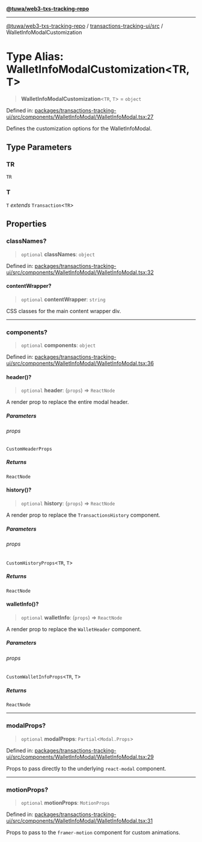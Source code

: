 [**@tuwa/web3-txs-tracking-repo**](../../../README.md)

***

[@tuwa/web3-txs-tracking-repo](../../../README.md) / [transactions-tracking-ui/src](../README.md) / WalletInfoModalCustomization

# Type Alias: WalletInfoModalCustomization\<TR, T\>

> **WalletInfoModalCustomization**\<`TR`, `T`\> = `object`

Defined in: [packages/transactions-tracking-ui/src/components/WalletInfoModal/WalletInfoModal.tsx:27](https://github.com/TuwaIO/web3-transactions-tracking/blob/main/packages/transactions-tracking-ui/src/components/WalletInfoModal/WalletInfoModal.tsx#L27)

Defines the customization options for the WalletInfoModal.

## Type Parameters

### TR

`TR`

### T

`T` *extends* `Transaction`\<`TR`\>

## Properties

### classNames?

> `optional` **classNames**: `object`

Defined in: [packages/transactions-tracking-ui/src/components/WalletInfoModal/WalletInfoModal.tsx:32](https://github.com/TuwaIO/web3-transactions-tracking/blob/main/packages/transactions-tracking-ui/src/components/WalletInfoModal/WalletInfoModal.tsx#L32)

#### contentWrapper?

> `optional` **contentWrapper**: `string`

CSS classes for the main content wrapper div.

***

### components?

> `optional` **components**: `object`

Defined in: [packages/transactions-tracking-ui/src/components/WalletInfoModal/WalletInfoModal.tsx:36](https://github.com/TuwaIO/web3-transactions-tracking/blob/main/packages/transactions-tracking-ui/src/components/WalletInfoModal/WalletInfoModal.tsx#L36)

#### header()?

> `optional` **header**: (`props`) => `ReactNode`

A render prop to replace the entire modal header.

##### Parameters

###### props

`CustomHeaderProps`

##### Returns

`ReactNode`

#### history()?

> `optional` **history**: (`props`) => `ReactNode`

A render prop to replace the `TransactionsHistory` component.

##### Parameters

###### props

`CustomHistoryProps`\<`TR`, `T`\>

##### Returns

`ReactNode`

#### walletInfo()?

> `optional` **walletInfo**: (`props`) => `ReactNode`

A render prop to replace the `WalletHeader` component.

##### Parameters

###### props

`CustomWalletInfoProps`\<`TR`, `T`\>

##### Returns

`ReactNode`

***

### modalProps?

> `optional` **modalProps**: `Partial`\<`Modal.Props`\>

Defined in: [packages/transactions-tracking-ui/src/components/WalletInfoModal/WalletInfoModal.tsx:29](https://github.com/TuwaIO/web3-transactions-tracking/blob/main/packages/transactions-tracking-ui/src/components/WalletInfoModal/WalletInfoModal.tsx#L29)

Props to pass directly to the underlying `react-modal` component.

***

### motionProps?

> `optional` **motionProps**: `MotionProps`

Defined in: [packages/transactions-tracking-ui/src/components/WalletInfoModal/WalletInfoModal.tsx:31](https://github.com/TuwaIO/web3-transactions-tracking/blob/main/packages/transactions-tracking-ui/src/components/WalletInfoModal/WalletInfoModal.tsx#L31)

Props to pass to the `framer-motion` component for custom animations.

